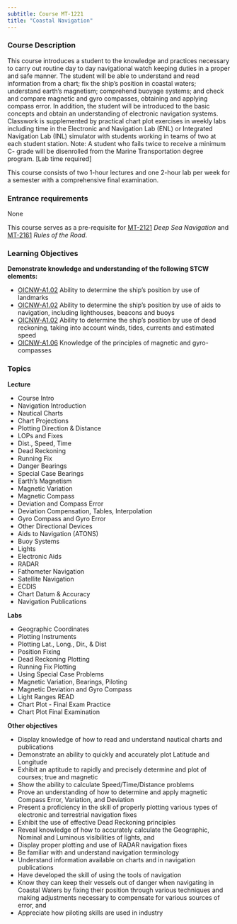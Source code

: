 ```yaml
---
subtitle: Course MT-1221
title: "Coastal Navigation"
---
```


### Course Description

This course introduces a student to the knowledge and practices necessary to carry out routine day to day navigational watch keeping duties in a proper and safe manner.  The student will be able to understand and read information from a chart; fix the ship’s position in coastal waters; understand earth’s magnetism; comprehend buoyage systems; and check and compare magnetic and gyro compasses, obtaining and applying compass error.  In addition, the student will be introduced to the basic concepts and obtain an understanding of electronic navigation systems.  Classwork is supplemented by practical chart plot exercises in weekly labs including time in the Electronic and Navigation Lab (ENL) or Integrated Navigation Lab (INL) simulator with students working in teams of two at each student station.  Note:  A student who fails twice to receive a minimum C- grade will be disenrolled from the Marine Transportation degree program. [Lab time required]


This course consists of two 1-hour lectures and one 2-hour lab per week for a semester with a comprehensive final examination.

### Entrance requirements

None

This course serves as a pre-requisite for  [MT-2121](mt-2121.html) *Deep Sea Navigation* and  [MT-2161](mt-2161.html) *Rules of the Road*.


### Learning Objectives

**Demonstrate knowledge and understanding of the following STCW elements:**

* [OICNW-A1.02]({{site.baseurl}}/tables/21.html#OICNW-A1.02) Ability to determine the ship’s position by use of landmarks 
* [OICNW-A1.02]({{site.baseurl}}/tables/21.html#OICNW-A1.02) Ability to determine the ship’s position by use of aids to navigation, including lighthouses, beacons and buoys
* [OICNW-A1.02]({{site.baseurl}}/tables/21.html#OICNW-A1.02) Ability to determine the ship’s position by use of dead reckoning, taking into account winds, tides, currents and estimated speed 
* [OICNW-A1.06]({{site.baseurl}}/tables/21.html#OICNW-A1.06) Knowledge of the principles of magnetic and gyro-compasses


### Topics

**Lecture**

* Course Intro
* Navigation Introduction
* Nautical Charts
* Chart Projections
* Plotting Direction & Distance
* LOPs and Fixes
* Dist., Speed, Time
* Dead Reckoning
* Running Fix
* Danger Bearings
* Special Case Bearings
* Earth’s Magnetism
* Magnetic Variation
* Magnetic Compass
* Deviation and Compass Error
* Deviation Compensation, Tables, Interpolation
* Gyro Compass and Gyro Error
* Other Directional Devices
* Aids to Navigation (ATONS) 
* Buoy Systems
* Lights
* Electronic Aids
* RADAR
* Fathometer Navigation
* Satellite Navigation
* ECDIS
* Chart Datum & Accuracy
* Navigation Publications

**Labs**

* Geographic Coordinates 
* Plotting Instruments
* Plotting Lat., Long., Dir., & Dist
* Position Fixing
* Dead Reckoning Plotting
* Running Fix Plotting
* Using Special Case Problems
* Magnetic Variation, Bearings, Piloting
* Magnetic Deviation and Gyro Compass
* Light Ranges READ
* Chart Plot - Final Exam Practice 
* Chart Plot Final Examination


**Other objectives**


*  Display knowledge of how to read and understand nautical charts and publications
*  Demonstrate an ability to quickly and accurately plot Latitude and Longitude
*  Exhibit an aptitude to rapidly and precisely determine and plot of courses; true and magnetic
*  Show the ability to calculate Speed/Time/Distance problems
*  Prove an understanding of how to determine and apply magnetic Compass Error, Variation, and Deviation
*  Present a proficiency in the skill of properly plotting various types of electronic and terrestrial navigation fixes
*  Exhibit the use of effective Dead Reckoning principles
*  Reveal knowledge of how to accurately calculate the Geographic, Nominal and Luminous visibilities of lights, and
*  Display proper plotting and use of RADAR navigation fixes
*  Be familiar with and understand navigation terminology
*  Understand information available on charts and in navigation publications
*  Have developed the skill of using the tools of navigation
*  Know they can keep their vessels out of danger when navigating in Coastal Waters by fixing their position through various techniques and making adjustments necessary to compensate for various sources of error, and
*  Appreciate how piloting skills are used in industry





